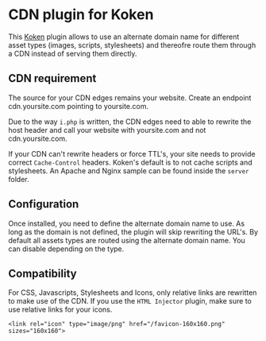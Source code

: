 CDN plugin for Koken
====================

This [Koken](http://koken.me) plugin allows to use an alternate domain name for different asset types (images, scripts, stylesheets) and thereofre route them through a CDN instead of serving them directly.

CDN requirement
---------------

The source for your CDN edges remains your website. Create an endpoint cdn.yoursite.com pointing to yoursite.com.

Due to the way `i.php` is written, the CDN edges need to able to rewrite the host header and call your website with yoursite.com and not cdn.yoursite.com.

If your CDN can't rewrite headers or force TTL's, your site needs to provide correct `Cache-Control` headers. Koken's default is to not cache scripts and stylesheets. An Apache and Nginx sample can be found inside the `server` folder.

Configuration
-------------

Once installed, you need to define the alternate domain name to use. As long as the domain is not defined, the plugin will skip rewriting the URL's.
By default all assets types are routed using the alternate domain name. You can disable depending on the type.

Compatibility
-------------
For CSS, Javascripts, Stylesheets and Icons, only relative links are rewritten to make use of the CDN. If you use the `HTML Injector` plugin, make sure to use relative links for your icons.
```
<link rel="icon" type="image/png" href="/favicon-160x160.png" sizes="160x160">
```